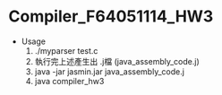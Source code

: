 # Compiler_F64051114_HW3
* Usage
  1.  ./myparser test.c
  2.  執行完上述產生出 .j檔 (java_assembly_code.j)
  3.  java -jar jasmin.jar java_assembly_code.j
  4.  java compiler_hw3
